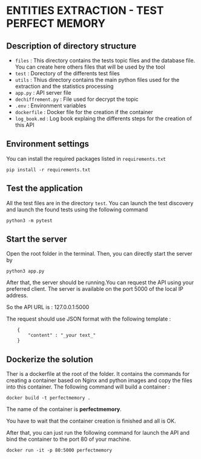 # ENTITIES EXTRACTION - TEST PERFECT MEMORY




## Description of directory structure

- `files` : This directory contains the tests topic files and the database file. You can create here others files that will be used by the tool
- `test` : Dorectory of the differents test files
- `utils` : Thius directory contains the main python files used for the extraction and the statistics processing
- `app.py` : API server file
- `dechiffrement.py` : File used for decrypt the topic
- `.env` : Environment variables
- `dockerfile` : Docker file for the creation if the container
- `log_book.md` : Log book explaing the differents steps for the creation of this API




## Environment settings

You can install the required packages listed in `requirements.txt`

```
pip install -r requirements.txt
```

## Test the application

All the test files are in the directory `test`. You can launch the test discovery and launch the found tests using the following command
```
python3 -m pytest
```

## Start the server

Open the root folder in the terminal. Then, you can directly start the server by 
```
python3 app.py
```

After that, the server should be running.You can request the API using your preferred client. The server is available on the port 5000 of the local IP address.

So the API URL is : 127.0.0.1:5000

The request should use JSON format with the following template : 
```
    {
        "content" : "_your text_"
    }
```

## Dockerize the solution

Ther is a dockerfile at the root of the folder. It contains the commands for creating a container based on Nginx and python images and copy the files into this container.
The following command will build a container :
```
docker build -t perfectmemory .
```

The name of the container is **perfectmemory**.

You have to wait that the container creation is finished and all is OK.

After that, you can just run the following command for launch the API and bind the container to the port 80 of your machine.

```
docker run -it -p 80:5000 perfectmemory
```

